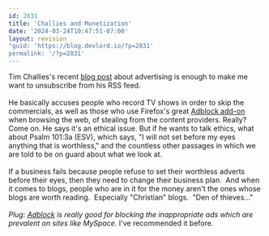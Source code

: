 ```yaml
---
id: 2831
title: 'Challies and Monetization'
date: '2024-03-24T10:47:51-07:00'
layout: revision
"guid: 'https://blog.devlord.io/?p=2831'
permalink: '/?p=2831'
---
```


Tim Challies's recent <a href="http://www.challies.com/archives/articles/a-question-about-advertising.php">blog post</a> about advertising is enough to make me want to unsubscribe from his RSS feed.<br /><br />He basically accuses people who record TV shows in order to skip the commercials, as well as those who use Firefox's great <a href="https://addons.mozilla.org/en-US/firefox/addon/1865">Adblock add-on</a> when browsing the web, of stealing from the content providers.  Really?  Come on.  He says it's an ethical issue.  But if he wants to talk ethics, what about Psalm 101:3a (ESV), which says, "I will not set before my eyes anything that is worthless," and the countless other passages in which we are told to be on guard about what we look at.<br /><br />If a business fails because people refuse to set their worthless adverts before their eyes, then they need to change their business plan.  And when it comes to blogs, people who are in it for the money aren't the ones whose blogs are worth reading.  Especially "Christian" blogs.  "Den of thieves..."<br /><br /><span class="Apple-style-span" style="font-style:italic;">Plug: <a href="https://addons.mozilla.org/en-US/firefox/addon/1865">Adblock</a> is really good for blocking the inappropriate ads which are prevalent on sites like MySpace.  </span>I've recommended it before<span class="Apple-style-span" style="font-style:italic;">.</span>